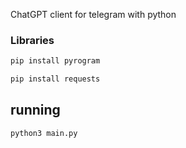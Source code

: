 ChatGPT client for telegram with python

### Libraries
```bash
pip install pyrogram
```
```bash
pip install requests
```

## running
```bash
python3 main.py
```
